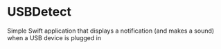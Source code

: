 # USBDetect
Simple Swift application that displays a notification (and makes a sound) when a USB device is plugged in
